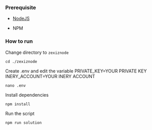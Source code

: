 ### Prerequisite

- [NodeJS](https://nodejs.org/en/)

- NPM



### How to run

Change directory to ```zexiznode```

```shell
cd ./zexiznode
```

Create .env and edit the variable
PRIVATE_KEY=YOUR PRIVATE KEY
INERY_ACCOUNT=YOUR INERY ACCOUNT

```shell
nano .env
```

Install dependencies

```shell
npm install
```

Run the script

```
npm run solution
```
